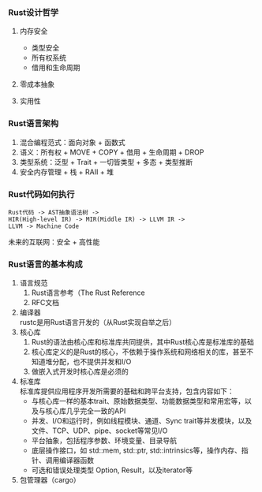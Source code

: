 ### Rust设计哲学

1. 内存安全  
   + 类型安全  
   + 所有权系统  
   + 借用和生命周期  

2. 零成本抽象  
3. 实用性


### Rust语言架构

1. 混合编程范式：面向对象 + 函数式  
2. 语义：所有权 + MOVE + COPY + 借用 + 生命周期 + DROP
3. 类型系统：泛型 + Trait + 一切皆类型 + 多态 + 类型推断
4. 安全内存管理 + 栈 + RAII + 堆

### Rust代码如何执行

    Rust代码 -> AST抽象语法树 ->  
    HIR(High-level IR) -> MIR(Middle IR) -> LLVM IR ->  
    LLVM -> Machine Code

未来的互联网：安全 + 高性能

### Rust语言的基本构成
1. 语言规范
   1. Rust语言参考（The Rust Reference
   2. RFC文档
2. 编译器  
    rustc是用Rust语言开发的（从Rust实现自举之后）
3. 核心库  
   1. Rust的语法由核心库和标准库共同提供，其中Rust核心库是标准库的基础  
   2. 核心库定义的是Rust的核心，不依赖于操作系统和网络相关的库，甚至不知道堆分配，也不提供并发和I/O
   3. 做嵌入式开发时核心库是必须的
4. 标准库  
   标准库提供应用程序开发所需要的基础和跨平台支持，包含内容如下：
    + 与核心库一样的基本trait、原始数据类型、功能数据类型和常用宏等，以及与核心库几乎完全一致的API
    + 并发、I/O和运行时，例如线程模块、通道、Sync trait等并发模块，以及文件、TCP、UDP、pipe、socket等常见I/O
    + 平台抽象，包括程序参数、环境变量、目录导航
    + 底层操作接口，如 std::mem, std::ptr, std::intrinsics等，操作内存、指针、调用编译器函数
    + 可选和错误处理类型 Option, Result，以及iterator等
5. 包管理器（cargo）